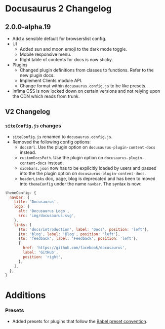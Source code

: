 # Docusaurus 2 Changelog

## 2.0.0-alpha.19

- Add a sensible default for browserslist config.
- UI
  - Added sun and moon emoji to the dark mode toggle.
  - Mobile responsive menu.
  - Right table of contents for docs is now sticky.
- Plugins
  - Changed plugin definitions from classes to functions. Refer to the new plugin docs.
  - Implement Clients module API.
  - Change format within `docusaurus.config.js` to be like presets.
- Infima CSS is now locked down on certain versions and not relying upon the CDN which reads from trunk.

## V2 Changelog

### `siteConfig.js` changes

- `siteConfig.js` renamed to `docusaurus.config.js`.
- Removed the following config options:
  - `docsUrl`. Use the plugin option on `docusaurus-plugin-content-docs` instead.
  - `customDocsPath`. Use the plugin option on `docusaurus-plugin-content-docs` instead.
  - `sidebars.json` now has to be explicitly loaded by users and passed into the the plugin option on `docusaurus-plugin-content-docs`.
  - `headerLinks` doc, page, blog is deprecated and has been to moved into `themeConfig` under the name `navbar`. The syntax is now:

```js
themeConfig: {
  navbar: {
    title: 'Docusaurus',
    logo: {
      alt: 'Docusaurus Logo',
      src: 'img/docusaurus.svg',
    },
    links: [
      {to: 'docs/introduction', label: 'Docs', position: 'left'},
      {to: 'blog', label: 'Blog', position: 'left'},
      {to: 'feedback', label: 'Feedback', position: 'left'},
      {
        href: 'https://github.com/facebook/docusaurus',
        label: 'GitHub',
        position: 'right',
      },
    ],
  },
}
```

# Additions

### Presets

- Added presets for plugins that follow the [Babel preset convention](https://babeljs.io/docs/en/presets).
